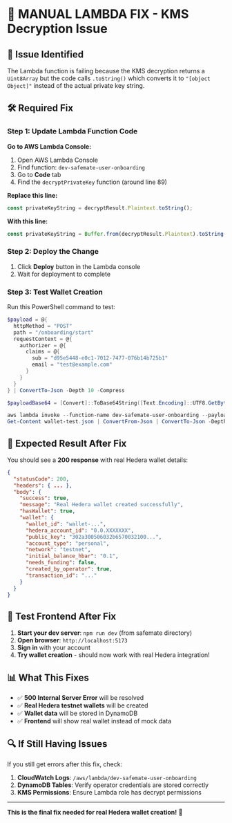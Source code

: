 # 🔧 **MANUAL LAMBDA FIX - KMS Decryption Issue**

## 🎯 **Issue Identified**
The Lambda function is failing because the KMS decryption returns a `Uint8Array` but the code calls `.toString()` which converts it to `"[object Object]"` instead of the actual private key string.

## 🛠️ **Required Fix**

### **Step 1: Update Lambda Function Code**

**Go to AWS Lambda Console:**
1. Open AWS Lambda Console
2. Find function: `dev-safemate-user-onboarding`
3. Go to **Code** tab
4. Find the `decryptPrivateKey` function (around line 89)

**Replace this line:**
```javascript
const privateKeyString = decryptResult.Plaintext.toString();
```

**With this line:**
```javascript
const privateKeyString = Buffer.from(decryptResult.Plaintext).toString('utf-8').trim();
```

### **Step 2: Deploy the Change**
1. Click **Deploy** button in the Lambda console
2. Wait for deployment to complete

### **Step 3: Test Wallet Creation**

Run this PowerShell command to test:

```powershell
$payload = @{
  httpMethod = "POST"
  path = "/onboarding/start"
  requestContext = @{
    authorizer = @{
      claims = @{
        sub = "d95e5448-e0c1-7012-7477-076b14b725b1"
        email = "test@example.com"
      }
    }
  }
} | ConvertTo-Json -Depth 10 -Compress

$payloadBase64 = [Convert]::ToBase64String([Text.Encoding]::UTF8.GetBytes($payload))

aws lambda invoke --function-name dev-safemate-user-onboarding --payload $payloadBase64 wallet-test.json
Get-Content wallet-test.json | ConvertFrom-Json | ConvertTo-Json -Depth 10
```

## 🎯 **Expected Result After Fix**

You should see a **200 response** with real Hedera wallet details:

```json
{
  "statusCode": 200,
  "headers": { ... },
  "body": {
    "success": true,
    "message": "Real Hedera wallet created successfully",
    "hasWallet": true,
    "wallet": {
      "wallet_id": "wallet-...",
      "hedera_account_id": "0.0.XXXXXXX",
      "public_key": "302a300506032b6570032100...",
      "account_type": "personal",
      "network": "testnet",
      "initial_balance_hbar": "0.1",
      "needs_funding": false,
      "created_by_operator": true,
      "transaction_id": "..."
    }
  }
}
```

## 🧪 **Test Frontend After Fix**

1. **Start your dev server**: `npm run dev` (from safemate directory)
2. **Open browser**: `http://localhost:5173`
3. **Sign in** with your account
4. **Try wallet creation** - should now work with real Hedera integration!

## 📊 **What This Fixes**

- ✅ **500 Internal Server Error** will be resolved
- ✅ **Real Hedera testnet wallets** will be created
- ✅ **Wallet data** will be stored in DynamoDB
- ✅ **Frontend** will show real wallet instead of mock data

## 🔍 **If Still Having Issues**

If you still get errors after this fix, check:

1. **CloudWatch Logs**: `/aws/lambda/dev-safemate-user-onboarding`
2. **DynamoDB Tables**: Verify operator credentials are stored correctly
3. **KMS Permissions**: Ensure Lambda role has decrypt permissions

---

**This is the final fix needed for real Hedera wallet creation!** 🚀
